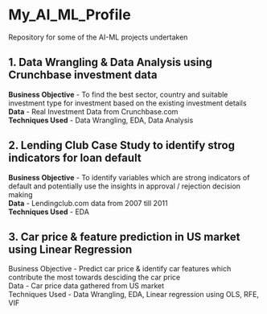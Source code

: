 # My_AI_ML_Profile
Repository for some of the AI-ML projects undertaken  

## 1. Data Wrangling & Data Analysis using Crunchbase investment data
**Business Objective** - To find the best sector, country and suitable investment type for investment based on the existing investment details  
**Data** - Real Investment Data from Crunchbase.com  
**Techniques Used** - Data Wrangling, EDA, Data Analysis  

## 2. Lending Club Case Study to identify strog indicators for loan default
**Business Objective** - To identify variables which are strong indicators of default and potentially use the insights in approval /
rejection decision making    
**Data** - Lendingclub.com data from 2007 till 2011    
**Techniques Used** - EDA  

## 3. Car price & feature prediction in US market using Linear Regression 
Business Objective - Predict car price & identify car features which contribute the most towards desciding the car price  
Data - Car price data gathered from US market  
Techniques Used - Data Wrangling, EDA, Linear regression using OLS, RFE, VIF
